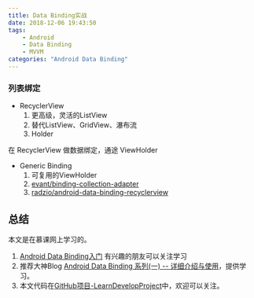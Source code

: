 ```yaml
---
title: Data Binding实战
date: 2018-12-06 19:43:50
tags:
	- Android
	- Data Binding
	- MVVM
categories: "Android Data Binding"
---
```

### 列表绑定

* RecyclerView
   1. 更高级，灵活的ListView
   2. 替代ListView、GridView、瀑布流
   3. Holder

在 RecyclerView 做数据绑定，通途 ViewHolder

* Generic Binding
    1. 可复用的ViewHolder
    2. [evant/binding-collection-adapter](https://github.com/evant/binding-collection-adapter)
    3. [radzio/android-data-binding-recyclerview](https://github.com/radzio/android-data-binding-recyclerview)


## 总结

本文是在慕课网上学习的。

1. [Android Data Binding入门](https://www.imooc.com/learn/719) 有兴趣的朋友可以关注学习
2. 推荐大神Blog [Android Data Binding 系列(一) -- 详细介绍与使用](http://connorlin.github.io/2016/07/02/Android-Data-Binding-%E7%B3%BB%E5%88%97-%E4%B8%80-%E8%AF%A6%E7%BB%86%E4%BB%8B%E7%BB%8D%E4%B8%8E%E4%BD%BF%E7%94%A8/)，提供学习。
3. 本文代码在[GitHub项目-LearnDevelopProject](https://github.com/maoai-xianyu/LearnDevelopProject)中，欢迎可以关注。